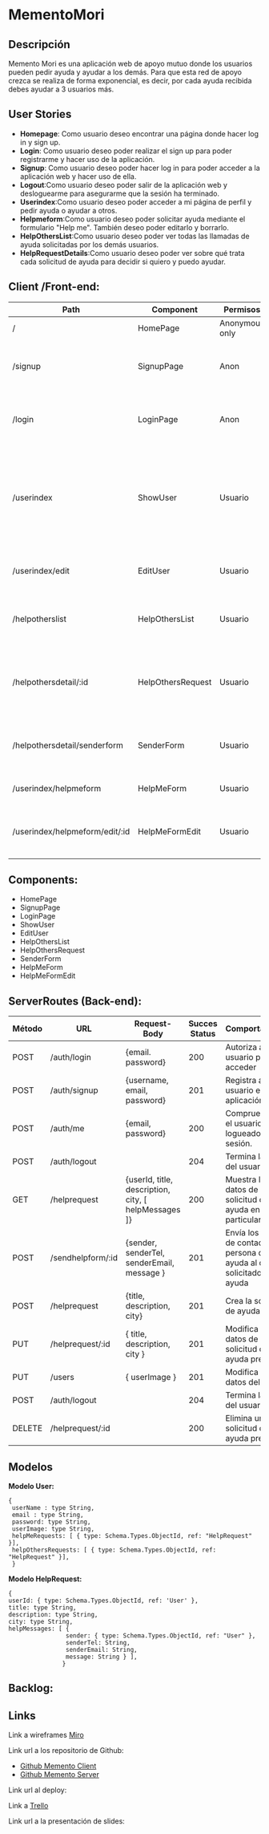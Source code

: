 # MementoMori

## Descripción

Memento Mori es una aplicación web de apoyo mutuo donde los usuarios pueden pedir ayuda y ayudar a los demás. Para que esta red de apoyo crezca se realiza de forma exponencial, es decir, por cada ayuda recibida debes ayudar a 3 usuarios más.

## User Stories
* **Homepage**: Como usuario deseo encontrar una página donde hacer log in y sign up.
* **Login**: Como usuario deseo poder realizar el sign up para poder registrarme y hacer uso de la aplicación.
* **Signup**: Como usuario deseo poder hacer log in para poder acceder a la aplicación web y hacer uso de ella.
* **Logout**:Como usuario deseo poder salir de la aplicación web y desloguearme para asegurarme que la sesión ha terminado.
* **Userindex**:Como usuario deseo poder acceder a mi página de perfil y pedir ayuda o ayudar a otros.
* **Helpmeform**:Como usuario deseo poder solicitar ayuda mediante el formulario "Help me". También deseo poder editarlo y borrarlo.
* **HelpOthersList**:Como usuario deseo poder ver todas las llamadas de ayuda solicitadas por los demás usuarios.
* **HelpRequestDetails**:Como usuario deseo poder ver sobre qué trata cada solicitud de ayuda para decidir si quiero y puedo ayudar.

## Client /Front-end:


**Path** | **Component**        |   **Permisos**  |       **Comportamiento** |
---------|----------------------|-----------------|--------------------------|
/        | HomePage             | Anonymous only  | Homepage                 |
/signup  | SignupPage           | Anon            | Formulario signup, link a login. Te dirige a userindex una vez registrado|
/login   | LoginPage            | Anon            | Formulario login, link a signup. Te dirige a userindex una vez logueado.|
/userindex |ShowUser        | Usuario         | Te muestra la página del usuario, link a solicitudes propias de ayuda, link a lista de solicitudes de ayuda de otros, link a editar perfil y link a logout |
/userindex/edit | EditUser  | Usuario         | Te muestra la página del perfil del usuario para editarla |
/helpotherslist | HelpOthersList| Usuario         | Te muestra todas las solicitudes de ayuda de otros y link al detalle de cada una de ellas |
/helpothersdetail/:id | HelpOthersRequest | Usuario | Te muestra una solicitud de ayuda de otra persona en particular, link para aceptar ayudarle |
/helpothersdetail/senderform | SenderForm    |Usuario | Te muestra el formulario para poder ayudar a la persona que ha solicitado ayuda |
/userindex/helpmeform | HelpMeForm | Usuario  | Te muestra el formulario para solicitar ayuda.
/userindex/helpmeform/edit/:id |HelpMeFormEdit | Usuario | Te muestra el formulario para editar tu solicitud de ayuda o eliminarla. |



## Components:

* HomePage
* SignupPage
* LoginPage
* ShowUser
* EditUser
* HelpOthersList
* HelpOthersRequest
* SenderForm
* HelpMeForm
* HelpMeFormEdit









## ServerRoutes (Back-end):
**Método** |  **URL**       |   **Request-Body**    |      **Succes Status**   |     **Comportamiento**  |
-----------|-----------------|----------------------|--------------------------|-------------------------|
POST       | /auth/login      | {email. password}    |     200                 |  Autoriza al usuario para acceder  |                  
POST       | /auth/signup     | {username, email, password} | 201              |  Registra al usuario en la aplicación  |
POST       | /auth/me         | {email, password}           | 200              | Comprueba que el usuario está logueado en la sesión.  |
POST       | /auth/logout     |                             |    204       | Termina la sesión del usuario   |
GET        | /helprequest     | {userId, title, description, city, [ helpMessages ]} | 200|  Muestra los datos de una solicitud de ayuda en particular  |
POST       | /sendhelpform/:id | {sender, senderTel, senderEmail, message } |201 |  Envía los datos de contacto de la persona que ayuda al que ha solicitado dicha ayuda  |
POST       | /helprequest     |{title, description, city}        | 201          | Crea la solicitud de ayuda   |
PUT        | /helprequest/:id | { title, description, city }    |     201      | Modifica los datos de una solicitud de ayuda previa  |
PUT        | /users           | { userImage }                    |    201       | Modifica los datos del usuario  |
POST       | /auth/logout     |                                 |    204       | Termina la sesión del usuario   |
DELETE     | /helprequest/:id |                                  |   200       | Elimina una solicitud de ayuda previa |     








## Modelos
**Modelo User:**

```` 
{
 userName : type String,
 email : type String,
 password: type String,
 userImage: type String,
 helpMeRequests: [ { type: Schema.Types.ObjectId, ref: "HelpRequest" }],
 helpOthersRequests: [ { type: Schema.Types.ObjectId, ref: "HelpRequest" }],
 }
 ````

**Modelo HelpRequest:**

```` 
{
userId: { type: Schema.Types.ObjectId, ref: 'User' },
title: type String,
description: type String,
city: type String,
helpMessages: [ {
                sender: { type: Schema.Types.ObjectId, ref: "User" },
                senderTel: String,
                senderEmail: String,
                message: String } ],
               }
````


## Backlog:



## Links

Link a wireframes
[Miro](https://miro.com/app/board/o9J_knOMXgU=/)

Link url a los repositorio de Github: 
* [Github Memento Client](https://github.com/BielQuerol/MementoMori)
* [Github Memento Server](https://github.com/BielQuerol/Mementobackend)

Link url al deploy:

Link a 
[Trello](https://trello.com/b/BNeRcowY/memento-mori)

Link url a la presentación de slides:

